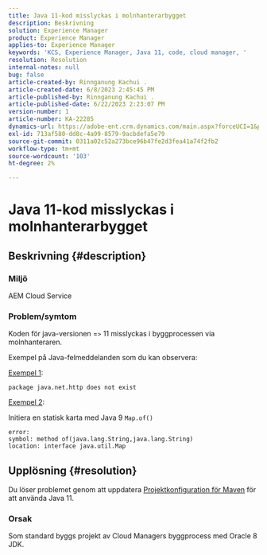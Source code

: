 ```yaml
---
title: Java 11-kod misslyckas i molnhanterarbygget
description: Beskrivning
solution: Experience Manager
product: Experience Manager
applies-to: Experience Manager
keywords: 'KCS, Experience Manager, Java 11, code, cloud manager, '
resolution: Resolution
internal-notes: null
bug: false
article-created-by: Rinnganung Kachui .
article-created-date: 6/8/2023 2:45:45 PM
article-published-by: Rinnganung Kachui .
article-published-date: 6/22/2023 2:23:07 PM
version-number: 1
article-number: KA-22285
dynamics-url: https://adobe-ent.crm.dynamics.com/main.aspx?forceUCI=1&pagetype=entityrecord&etn=knowledgearticle&id=6f0f6424-0b06-ee11-8f6e-6045bd006793
exl-id: 713af580-dd8c-4a99-8579-9acbdefa5e79
source-git-commit: 0311a02c52a273bce96b47fe2d3fea41a74f2fb2
workflow-type: tm+mt
source-wordcount: '103'
ht-degree: 2%

---
```


# Java 11-kod misslyckas i molnhanterarbygget

## Beskrivning {#description}


### <b>Miljö</b>

AEM Cloud Service

### <b>Problem/symtom</b>

Koden för java-versionen =`>`  11 misslyckas i byggprocessen via molnhanteraren.

Exempel på Java-felmeddelanden som du kan observera:

<u>Exempel 1</u>:


```
package java.net.http does not exist
```


<u>Exempel 2</u>:

Initiera en statisk karta med Java 9 `Map.of()`


```
error:
symbol: method of(java.lang.String,java.lang.String)
location: interface java.util.Map
```



## Upplösning {#resolution}


Du löser problemet genom att uppdatera [Projektkonfiguration för Maven](https://experienceleague.adobe.com/docs/experience-manager-cloud-manager/content/getting-started/project-creation/build-environment.html#maven-toolchains) för att använda Java 11.

### <b>Orsak</b>

Som standard byggs projekt av Cloud Managers byggprocess med Oracle 8 JDK.
